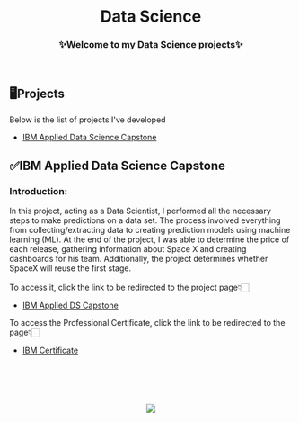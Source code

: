 <h1 align="center">Data Science</h1>

<h3 align="center">✨Welcome to my Data Science projects✨</h2>
</br>

## 🖥️Projects
Below is the list of projects I've developed

- [IBM Applied Data Science Capstone](#ibm-applied-data-science-capstone)

## ✅IBM Applied Data Science Capstone
### Introduction:
In this project, acting as a Data Scientist, I performed all the necessary steps to make predictions on a data set. The process involved everything from collecting/extracting data to creating prediction models using machine learning (ML). At the end of the project, I was able to determine the price of each release, gathering information about Space X and creating dashboards for his team. Additionally, the project determines whether SpaceX will reuse the first stage.
</br>
</br>
To access it, click the link to be redirected to the project page👇🏻
- [IBM Applied DS Capstone](https://github.com/gut0oliveira/Data-Science/tree/main/IBM-Applied-DS-Capstone)

To access the Professional Certificate, click the link to be redirected to the page👇🏻
- [IBM Certificate](https://www.coursera.org/account/accomplishments/professional-cert/7EFVREK5NY5X)
</br>
</br>
<h1 align="center">
  <img src="https://readme-typing-svg.herokuapp.com?font=Chakra+Petch&size=28&duration=2500&pause=200&color=2800F7&center=true&width=800&lines=Thanks+for+your+attention!;" />
</h1>
